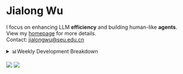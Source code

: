 #  Jialong Wu

I focus on enhancing LLM **efficiency** and building human-like **agents**.<br>
View my [homepage](https://callanwu.github.io/) for more details. <br>
Contact: jialongwu@seu.edu.cn

<details><summary>📊Weekly Development Breakdown</summary>

<!--START_SECTION:waka-->

```txt
From: 22 February 2025 - To: 01 March 2025

Total Time: 6 hrs 51 mins

Python     5 hrs 7 mins    ██████████████████▓░░░░░░   74.74 %
Other      51 mins         ███░░░░░░░░░░░░░░░░░░░░░░   12.55 %
Markdown   25 mins         █▓░░░░░░░░░░░░░░░░░░░░░░░   06.19 %
Bash       20 mins         █▒░░░░░░░░░░░░░░░░░░░░░░░   04.97 %
JSON       4 mins          ▒░░░░░░░░░░░░░░░░░░░░░░░░   01.04 %
```

<!--END_SECTION:waka-->

[![wakatime](https://wakatime.com/badge/user/c6720b29-9431-4a60-bc9d-e1fb2b6bd65f.svg)](https://wakatime.com/@c6720b29-9431-4a60-bc9d-e1fb2b6bd65f)
</details>

[![](https://img.shields.io/badge/Google%20Scholar-4385FE.svg?&color=d6d6d6&style=flat-square&logo=google-scholar)](https://scholar.google.com/citations?user=6eg2m4YAAAAJ)
![](https://komarev.com/ghpvc/?username=callanwu)
